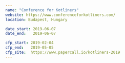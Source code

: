 ```yaml
---
name: "Conference for Kotliners"
website: https://www.conferenceforkotliners.com/
location: Budapest, Hungary

date_start: 2019-06-07
date_end:   2019-06-07

cfp_start: 2019-02-04
cfp_end:   2019-05-05
cfp_site:  https://www.papercall.io/kotliners-2019
---
```

